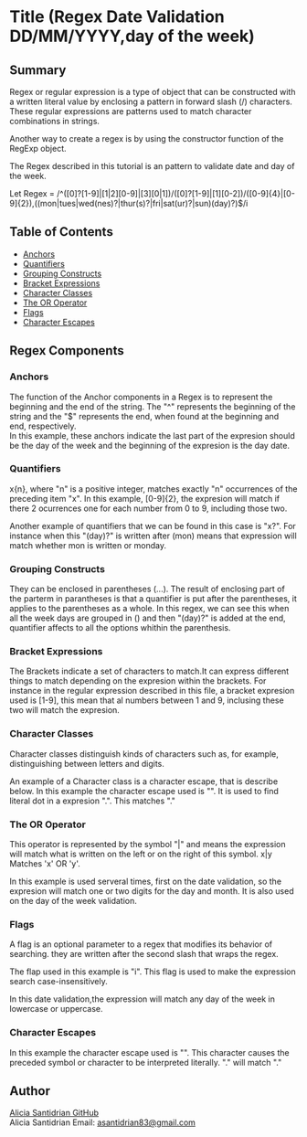 # Title (Regex Date Validation DD/MM/YYYY,day of the week)

 
## Summary

Regex or regular expression is a type of object that can be constructed with a written  literal value by enclosing a pattern in forward slash (/) characters.
These regular expressions are patterns used to match character combinations in strings.  

Another way to create a regex is by using the constructor function of the RegExp object.  

The Regex described in this tutorial is an pattern to validate date and day of the week.    

Let Regex = /^([0]?[1-9]|[1|2][0-9]|[3][0|1])\/([0]?[1-9]|[1][0-2])\/([0-9]{4}|[0-9]{2})\,((mon|tues|wed(nes)?|thur(s)?|fri|sat(ur)?|sun)(day)?)$/i   

## Table of Contents

- [Anchors](#anchors)
- [Quantifiers](#quantifiers)
- [Grouping Constructs](#grouping-constructs)
- [Bracket Expressions](#bracket-expressions)
- [Character Classes](#character-classes)
- [The OR Operator](#the-or-operator)
- [Flags](#flags)
- [Character Escapes](#character-escapes)

## Regex Components

### Anchors

The function of the Anchor components in a Regex is to represent the beginning and the end of the string. The "^" represents the beginning of the string and the "$" represents the end, when found at the beginning and end, respectively.  
In this example, these anchors indicate the last part of the expresion should be the day of the week and the beginning of the expresion is the day date.

### Quantifiers  

x{n}, where "n" is a positive integer, matches exactly "n" occurrences of the preceding item "x". In this example, [0-9]{2}, the expresion will match if there 2 ocurrences one for each number from 0 to 9, including those two.

Another example of quantifiers that we can be found in this case is "x?".
For instance when this "(day)?" is written after (mon) means that expression will match whether mon is written or monday.

### Grouping Constructs

They can be enclosed in parentheses (...). The result of enclosing part of the parterm in parantheses is that a quantifier is put after the parentheses, it applies to the parentheses as a whole. In this regex, we can see this when all the week days are grouped in () and then "(day)?" is added at the end, quantifier affects to all the options whithin the parenthesis.

### Bracket Expressions

The Brackets indicate a set of characters to match.It can express different things to match depending on the expresion within the brackets.
For instance in the regular expression described in this file, a bracket expresion used is 
[1-9], this mean that al numbers between 1 and 9, inclusing these two will match the expresion.

### Character Classes
Character classes distinguish kinds of characters such as, for example, distinguishing between letters and digits.

An example of a Character class is a character escape, that is describe below.
In this example the character escape used is "\". It is used to find literal dot in a expresion "\.". This matches "."


### The OR Operator

This operator is represented by the symbol "|" and means the expression will match what is written on the left or on the right of this symbol.
x|y	Matches 'x' OR 'y'.

In this example is used serveral times, first on the date validation, so the expresion will match one or two digits for the day and month.
It is also used on the day of the week validation.

### Flags

A flag is an optional parameter to a regex that modifies its behavior of searching.
they are written after the second slash that wraps the regex.

The flap used in this example is "i". This flag is used to make the expression search case-insensitively.

In this date validation,the expression will match any day of the week in lowercase or uppercase.

### Character Escapes

In this example the character escape used is "\". This character causes the preceded symbol or character to be interpreted literally. "\." will match "."  

## Author

[Alicia Santidrian GitHub](https://github.com/asantidrian/AS_Regex_Date-Day)  
Alicia Santidrian Email: asantidrian83@gmail.com

